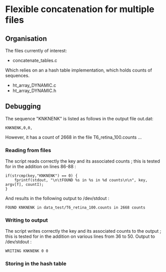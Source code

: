 # Flexible concatenation for multiple files




## Organisation

The files currently of interest:
 - concatenate_tables.c

Which relies on an a hash table implementation, which holds counts of sequences.
 - ht_array_DYNAMIC.c
 - ht_array_DYNAMIC.h




## Debugging

The sequence "KNKNENK" is listed as follows in the output file out.dat:
```
KNKNENK,0,0,
```
However, it has a count of 2668 in the file T6_retina_100.counts ...


### Reading from files

The script reads correctly the key and its associated counts ; this is tested for in the addition on lines 86-88 :
```
if(strcmp(key,"KNKNENK") == 0) {
    fprintf(stdout, "\n\tFOUND %s in %s in %d counts\n\n", key, argv[f], countI);
}
```
And results in the following output to /dev/stdout :
```
FOUND KNKNENK in data_test/T6_retina_100.counts in 2668 counts
```


### Writing to output

The script writes correctly the key and its associated counts to the output ; this is tested for in the addition on various lines from 36 to 50. Output to /dev/stdout :
```
WRITING KNKNENK 0 0
```

### Storing in the hash table




